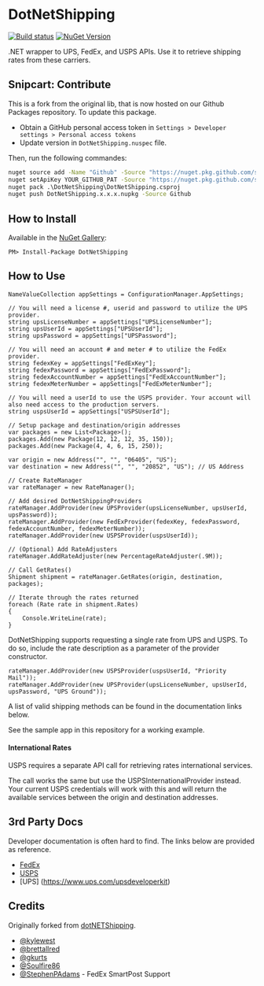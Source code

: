 # DotNetShipping

[![Build status](https://ci.appveyor.com/api/projects/status/lom3p3jvvf4e9j3r?svg=true)](https://ci.appveyor.com/project/kylewest/dotnetshipping)
[![NuGet Version](http://img.shields.io/nuget/v/DotNetShipping.svg?style=flat-square)](https://www.nuget.org/packages/DotNetShipping)

.NET wrapper to UPS, FedEx, and USPS APIs. Use it to retrieve shipping rates from these carriers.


## Snipcart: Contribute

This is a fork from the original lib, that is now hosted on our Github Packages repository. To update this package.

- Obtain a GitHub personal access token in `Settings > Developer settings > Personal access tokens`
- Update version in `DotNetShipping.nuspec` file.

Then, run the following commandes:

```cmd
nuget source add -Name "Github" -Source "https://nuget.pkg.github.com/snipcart/index.json"
nuget setApiKey YOUR_GITHUB_PAT -Source "https://nuget.pkg.github.com/snipcart/index.json"
nuget pack .\DotNetShipping\DotNetShipping.csproj
nuget push DotNetShipping.x.x.x.nupkg -Source Github
```

## How to Install

Available in the [NuGet Gallery](http://nuget.org/packages/DotNetShipping):

```
PM> Install-Package DotNetShipping
```


## How to Use

```CSharp
NameValueCollection appSettings = ConfigurationManager.AppSettings;

// You will need a license #, userid and password to utilize the UPS provider.
string upsLicenseNumber = appSettings["UPSLicenseNumber"];
string upsUserId = appSettings["UPSUserId"];
string upsPassword = appSettings["UPSPassword"];

// You will need an account # and meter # to utilize the FedEx provider.
string fedexKey = appSettings["FedExKey"];
string fedexPassword = appSettings["FedExPassword"];
string fedexAccountNumber = appSettings["FedExAccountNumber"];
string fedexMeterNumber = appSettings["FedExMeterNumber"];

// You will need a userId to use the USPS provider. Your account will also need access to the production servers.
string uspsUserId = appSettings["USPSUserId"];

// Setup package and destination/origin addresses
var packages = new List<Package>();
packages.Add(new Package(12, 12, 12, 35, 150));
packages.Add(new Package(4, 4, 6, 15, 250));

var origin = new Address("", "", "06405", "US");
var destination = new Address("", "", "20852", "US"); // US Address

// Create RateManager
var rateManager = new RateManager();

// Add desired DotNetShippingProviders
rateManager.AddProvider(new UPSProvider(upsLicenseNumber, upsUserId, upsPassword));
rateManager.AddProvider(new FedExProvider(fedexKey, fedexPassword, fedexAccountNumber, fedexMeterNumber));
rateManager.AddProvider(new USPSProvider(uspsUserId));

// (Optional) Add RateAdjusters
rateManager.AddRateAdjuster(new PercentageRateAdjuster(.9M));

// Call GetRates()
Shipment shipment = rateManager.GetRates(origin, destination, packages);

// Iterate through the rates returned
foreach (Rate rate in shipment.Rates)
{
	Console.WriteLine(rate);
}
```

DotNetShipping supports requesting a single rate from UPS and USPS.
To do so, include the rate description as a parameter of the provider constructor.
```CSHARP
rateManager.AddProvider(new USPSProvider(uspsUserId, "Priority Mail"));
rateManager.AddProvider(new UPSProvider(upsLicenseNumber, upsUserId, upsPassword, "UPS Ground"));
````
A list of valid shipping methods can be found in the documentation links below.

See the sample app in this repository for a working example.

#### International Rates
USPS requires a separate API call for retrieving rates international services.

The call works the same but use the USPSInternationalProvider instead. Your current USPS credentials will work with this and will return the available services between the origin and destination addresses.


## 3rd Party Docs

Developer documentation is often hard to find. The links below are provided as reference.

* [FedEx](http://www.fedex.com/us/developer/)
* [USPS](https://www.usps.com/business/web-tools-apis/welcome.htm)
* [UPS] (https://www.ups.com/upsdeveloperkit)

## Credits

Originally forked from [dotNETShipping](http://dotnetshipping.codeplex.com/).

* [@kylewest](https://github.com/kylewest)
* [@brettallred](https://github.com/brettallred)
* [@gkurts](https://github.com/gkurts)
* [@Soulfire86](https://github.com/Soulfire86)
* [@StephenPAdams](https://github.com/StephenPAdams) - FedEx SmartPost Support

